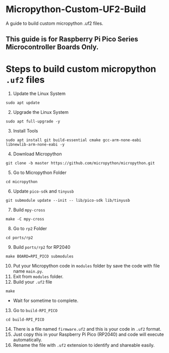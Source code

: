 # Micropython-Custom-UF2-Build
A guide to build custom micropython .uf2 files.

## This guide is for Raspberry Pi Pico Series Microcontroller Boards Only.

# Steps to build custom micropython `.uf2` files
1. Update the Linux System
```
sudo apt update
```
2. Upgrade the Linux System
```
sudo apt full-upgrade -y
```
3. Install Tools
```
sudo apt install git build-essential cmake gcc-arm-none-eabi libnewlib-arm-none-eabi -y
```
4. Download Micropython
```
git clone -b master https://github.com/micropython/micropython.git
```
5. Go to Micropython Folder
```
cd micropython
```
6. Update `pico-sdk` and `tinyusb`
```
git submodule update --init -- lib/pico-sdk lib/tinyusb
```
7. Build `mpy-cross`
```
make -C mpy-cross
```
8. Go to `rp2` Folder
```
cd ports/rp2
```
9. Build `ports/rp2` for RP2040
```
make BOARD=RPI_PICO submodules
```
10. Put your Micropython code in `modules` folder by save the code with file name `main.py`.
11. Exit from `modules` folder.
12. Build your `.uf2` file
```
make
```
- Wait for sometime to complete.
13. Go to `build-RPI_PICO`
```
cd build-RPI_PICO
```
14. There is a file named `firmware.uf2` and this is your code in `.uf2` format.
15. Just copy this in your Raspberry Pi Pico (RP2040) and code will execute automatically.
16. Rename the file with `.uf2` extension to identify and shareable easily.
